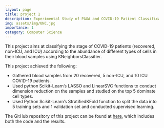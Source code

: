 ```yaml
---
layout: page
title: project 1
description: Experimental Study of PAGA and COVID-19 Patient Classification
img: assets/img/UNC.jpg
importance: 1
category: Computer Science
---
```


This project aims at classifying the stage of COVID-19 patients (recovered, non-ICU, and ICU) according to the abundance of different types of cells in their blood samples using KNeighborsClassifier.

This project achieved the following:
<ul>
<li> Gathered blood samples from 20 recovered, 5 non-ICU, and 10 ICU COVID-19 patients. </li>
<li> Used python Scikit-Learn’s LASSO and LinearSVC functions to conduct dimension reduction on the samples and studied on the top 5 dominate cell types. </li>
<li> Used Python Scikit-Learn’s StratifiedKFold function to split the data into 5 training sets and 1 validation set and conducted supervised learning. </li>
</ul>

The GitHub repository of this project can be found at <a href="https://github.com/gubowen2/COMP-495-Research-Project/tree/master">here</a>, which includes both the code and the results.